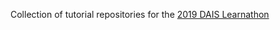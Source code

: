 Collection of tutorial repositories for the <a href="https://imagej.net/Learnathon_2019">2019 DAIS Learnathon</a>
